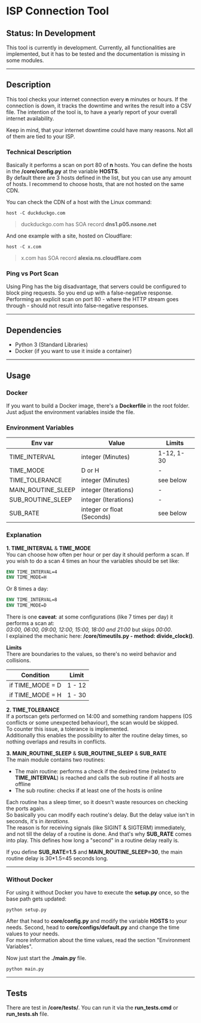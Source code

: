 # ISP Connection Tool
## Status: In Development  

This tool is currently in development. Currently, all functionalities are implemented, 
but it has to be tested and the documentation is missing in some modules.

---
## Description
This tool checks your internet connection every **n** minutes or hours. 
If the connection is down, it tracks the downtime and writes the result into a CSV file.
The intention of the tool is, to have a yearly report of your overall internet availability.  

Keep in mind, that your internet downtime could have many reasons. Not all of them are tied to your ISP.

### Technical Description
Basically it performs a scan on port 80 of **n** hosts.
You can define the hosts in the **/core/config.py** at the variable **HOSTS**.  
By default there are 3 hosts defined in the list, but you can use any amount of hosts.
I recommend to choose hosts, that are not hosted on the same CDN.  

You can check the CDN of a host with the Linux command:
```commandline
host -C duckduckgo.com
```
> duckduckgo.com has SOA record **dns1.p05.nsone.net**

And one example with a site, hosted on Cloudflare:
```commandline
host -C x.com
```
> x.com has SOA record **alexia.ns.cloudflare.com**

### Ping vs Port Scan

Using Ping has the big disadvantage, that servers could be configured to block ping requests.
So you end up with a false-negative response.  
Performing an explicit scan on port 80 - where the HTTP stream goes through - should not result into
false-negative responses.

---

## Dependencies
- Python 3 (Standard Libraries)
- Docker (if you want to use it inside a container)

---
## Usage
### Docker
If you want to build a Docker image, there's a **Dockerfile** in the root folder.
Just adjust the environment variables inside the file.

### Environment Variables

| Env var            | Value                      | Limits     |
|--------------------|----------------------------|------------|
| TIME_INTERVAL      | integer (Minutes)          | 1-12, 1-30 |
| TIME_MODE          | D or H                     | -          |
| TIME_TOLERANCE     | integer (Minutes)          | see below  |
| MAIN_ROUTINE_SLEEP | integer (Iterations)       | -          |
| SUB_ROUTINE_SLEEP  | integer (Iterations)       | -          |
| SUB_RATE           | integer or float (Seconds) | see below  |

### Explanation
**1. TIME_INTERVAL** & **TIME_MODE**  
You can choose how often per hour or per day it should perform a scan. 
If you wish to do a scan 4 times an hour the variables should be set like:
```dockerfile
ENV TIME_INTERVAL=4
ENV TIME_MODE=H
```
Or 8 times a day:
```dockerfile
ENV TIME_INTERVAL=8
ENV TIME_MODE=D
```

There is one **caveat**: at some configurations (like 7 times per day) it performs a scan at:  
*03:00, 06:00, 09:00, 12:00, 15:00, 18:00 and 21:00* but skips *00:00*.  
I explained the mechanic here: **/core/timeutils.py - method: divide_clock()**.  

**Limits**  
There are boundaries to the values, so there's no weird behavior and collisions.  

| Condition        | Limit  |
|------------------|--------|
| if TIME_MODE = D | 1 - 12 |
| if TIME_MODE = H | 1 - 30 |

**2. TIME_TOLERANCE**  
If a portscan gets performed on 14:00 and something random happens (OS conflicts or some unexpected behaviour),
the scan would be skipped.  
To counter this issue, a tolerance is implemented.  
Additionally this enables the possibility to alter the routine delay times, so nothing overlaps and results in conflicts.

**3. MAIN_ROUTINE_SLEEP** & **SUB_ROUTINE_SLEEP** & **SUB_RATE**  
The main module contains two routines:  
- The main routine: performs a check if the desired time (related to **TIME_INTERVAL**) is reached and
  calls the sub routine if all hosts are offline
- The sub routine: checks if at least one of the hosts is online

Each routine has a sleep timer, so it doesn't waste resources on checking the ports again.  
So basically you can modify each routine's delay. But the delay value isn't in seconds, it's in *iterations*.  
The reason is for receiving signals (like SIGINT & SIGTERM) immediately, and not till the delay of a routine is done.
And that's why **SUB_RATE** comes into play. This defines how long a "second" in a routine delay really is.  

If you define **SUB_RATE=1.5** and **MAIN_ROUTINE_SLEEP=30**, the main routine delay is 30*1.5=45 seconds long.

---
### Without Docker
For using it without Docker you have to execute the **setup.py** once, so the base path gets updated:
```commandline
python setup.py
```

After that head to **core/config.py** and modify the variable **HOSTS** to your needs. Second, head to
**core/configs/default.py** and change the time values to your needs.  
For more information about the time values, read the section "Environment Variables".

Now just start the **./main.py** file.
```commandline
python main.py
```

---
## Tests
There are test in **/core/tests/**. You can run it via the **run_tests.cmd** or **run_tests.sh** file.
